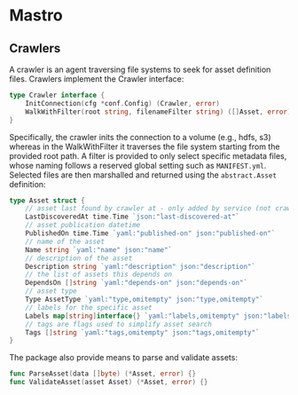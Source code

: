 # Mastro
## Crawlers
A crawler is an agent traversing file systems to seek for asset definition files.
Crawlers implement the Crawler interface:

```go
type Crawler interface {
	InitConnection(cfg *conf.Config) (Crawler, error)
	WalkWithFilter(root string, filenameFilter string) ([]Asset, error)
}
```

Specifically, the crawler inits the connection to a volume (e.g., hdfs, s3) whereas in the WalkWithFilter it traverses the file system starting from the provided root path.
A filter is provided to only select specific metadata files, whose naming follows a reserved global setting such as `MANIFEST.yml`. Selected files are then marshalled and returned using the `abstract.Asset` definition:

```go
type Asset struct {
	// asset last found by crawler at - only added by service (not crawler/manifest itself, i.e. no yaml)
	LastDiscoveredAt time.Time `json:"last-discovered-at"`
	// asset publication datetime
	PublishedOn time.Time `yaml:"published-on" json:"published-on"`
	// name of the asset
	Name string `yaml:"name" json:"name"`
	// description of the asset
	Description string `yaml:"description" json:"description"`
	// the list of assets this depends on
	DependsOn []string `yaml:"depends-on" json:"depends-on"`
	// asset type
	Type AssetType `yaml:"type,omitempty" json:"type,omitempty"`
	// labels for the specific asset
	Labels map[string]interface{} `yaml:"labels,omitempty" json:"labels,omitempty"`
	// tags are flags used to simplify asset search
	Tags []string `yaml:"tags,omitempty" json:"tags,omitempty"`
}
```

The package also provide means to parse and validate assets:
```go
func ParseAsset(data []byte) (*Asset, error) {}
func ValidateAsset(asset Asset) (*Asset, error) {}
```